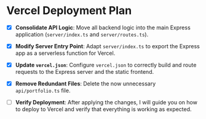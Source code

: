 # Vercel Deployment Plan

- [x] **Consolidate API Logic**: Move all backend logic into the main Express application (`server/index.ts` and `server/routes.ts`).
- [x] **Modify Server Entry Point**: Adapt `server/index.ts` to export the Express app as a serverless function for Vercel.
- [x] **Update `vercel.json`**: Configure `vercel.json` to correctly build and route requests to the Express server and the static frontend.
- [x] **Remove Redundant Files**: Delete the now unnecessary `api/portfolio.ts` file.

- [ ] **Verify Deployment**: After applying the changes, I will guide you on how to deploy to Vercel and verify that everything is working as expected.
